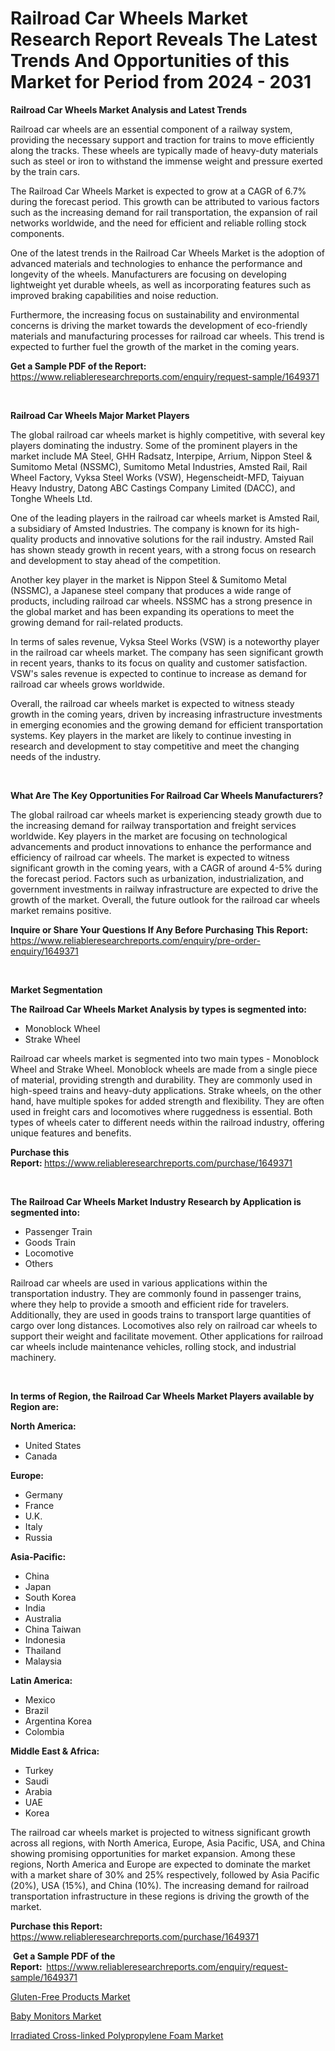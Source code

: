 <p><h1>Railroad Car Wheels Market Research Report Reveals The Latest Trends And Opportunities of this Market for Period from 2024 - 2031</h1></p><p><strong>Railroad Car Wheels Market Analysis and Latest Trends</strong></p>
<p><p>Railroad car wheels are an essential component of a railway system, providing the necessary support and traction for trains to move efficiently along the tracks. These wheels are typically made of heavy-duty materials such as steel or iron to withstand the immense weight and pressure exerted by the train cars.</p><p>The Railroad Car Wheels Market is expected to grow at a CAGR of 6.7% during the forecast period. This growth can be attributed to various factors such as the increasing demand for rail transportation, the expansion of rail networks worldwide, and the need for efficient and reliable rolling stock components.</p><p>One of the latest trends in the Railroad Car Wheels Market is the adoption of advanced materials and technologies to enhance the performance and longevity of the wheels. Manufacturers are focusing on developing lightweight yet durable wheels, as well as incorporating features such as improved braking capabilities and noise reduction.</p><p>Furthermore, the increasing focus on sustainability and environmental concerns is driving the market towards the development of eco-friendly materials and manufacturing processes for railroad car wheels. This trend is expected to further fuel the growth of the market in the coming years.</p></p>
<p><strong>Get a Sample PDF of the Report:&nbsp;</strong> <a href="https://www.reliableresearchreports.com/enquiry/request-sample/1649371">https://www.reliableresearchreports.com/enquiry/request-sample/1649371</a></p>
<p>&nbsp;</p>
<p><strong>Railroad Car Wheels Major Market Players</strong></p>
<p><p>The global railroad car wheels market is highly competitive, with several key players dominating the industry. Some of the prominent players in the market include MA Steel, GHH Radsatz, Interpipe, Arrium, Nippon Steel & Sumitomo Metal (NSSMC), Sumitomo Metal Industries, Amsted Rail, Rail Wheel Factory, Vyksa Steel Works (VSW), Hegenscheidt-MFD, Taiyuan Heavy Industry, Datong ABC Castings Company Limited (DACC), and Tonghe Wheels Ltd.</p><p>One of the leading players in the railroad car wheels market is Amsted Rail, a subsidiary of Amsted Industries. The company is known for its high-quality products and innovative solutions for the rail industry. Amsted Rail has shown steady growth in recent years, with a strong focus on research and development to stay ahead of the competition.</p><p>Another key player in the market is Nippon Steel & Sumitomo Metal (NSSMC), a Japanese steel company that produces a wide range of products, including railroad car wheels. NSSMC has a strong presence in the global market and has been expanding its operations to meet the growing demand for rail-related products.</p><p>In terms of sales revenue, Vyksa Steel Works (VSW) is a noteworthy player in the railroad car wheels market. The company has seen significant growth in recent years, thanks to its focus on quality and customer satisfaction. VSW's sales revenue is expected to continue to increase as demand for railroad car wheels grows worldwide.</p><p>Overall, the railroad car wheels market is expected to witness steady growth in the coming years, driven by increasing infrastructure investments in emerging economies and the growing demand for efficient transportation systems. Key players in the market are likely to continue investing in research and development to stay competitive and meet the changing needs of the industry.</p></p>
<p>&nbsp;</p>
<p><strong>What Are The Key Opportunities For Railroad Car Wheels Manufacturers?</strong></p>
<p><p>The global railroad car wheels market is experiencing steady growth due to the increasing demand for railway transportation and freight services worldwide. Key players in the market are focusing on technological advancements and product innovations to enhance the performance and efficiency of railroad car wheels. The market is expected to witness significant growth in the coming years, with a CAGR of around 4-5% during the forecast period. Factors such as urbanization, industrialization, and government investments in railway infrastructure are expected to drive the growth of the market. Overall, the future outlook for the railroad car wheels market remains positive.</p></p>
<p><strong>Inquire or Share Your Questions If Any Before Purchasing This Report:</strong> <a href="https://www.reliableresearchreports.com/enquiry/pre-order-enquiry/1649371">https://www.reliableresearchreports.com/enquiry/pre-order-enquiry/1649371</a></p>
<p>&nbsp;</p>
<p><strong>Market Segmentation</strong></p>
<p><strong>The Railroad Car Wheels Market Analysis by types is segmented into:</strong></p>
<p><ul><li>Monoblock Wheel</li><li>Strake Wheel</li></ul></p>
<p><p>Railroad car wheels market is segmented into two main types - Monoblock Wheel and Strake Wheel. Monoblock wheels are made from a single piece of material, providing strength and durability. They are commonly used in high-speed trains and heavy-duty applications. Strake wheels, on the other hand, have multiple spokes for added strength and flexibility. They are often used in freight cars and locomotives where ruggedness is essential. Both types of wheels cater to different needs within the railroad industry, offering unique features and benefits.</p></p>
<p><strong>Purchase this Report:&nbsp;</strong><a href="https://www.reliableresearchreports.com/purchase/1649371">https://www.reliableresearchreports.com/purchase/1649371</a></p>
<p>&nbsp;</p>
<p><strong>The Railroad Car Wheels Market Industry Research by Application is segmented into:</strong></p>
<p><ul><li>Passenger Train</li><li>Goods Train</li><li>Locomotive</li><li>Others</li></ul></p>
<p><p>Railroad car wheels are used in various applications within the transportation industry. They are commonly found in passenger trains, where they help to provide a smooth and efficient ride for travelers. Additionally, they are used in goods trains to transport large quantities of cargo over long distances. Locomotives also rely on railroad car wheels to support their weight and facilitate movement. Other applications for railroad car wheels include maintenance vehicles, rolling stock, and industrial machinery.</p></p>
<p>&nbsp;</p>
<p><strong>In terms of Region, the Railroad Car Wheels Market Players available by Region are:</strong></p>
<p>
    <p> <strong> North America: </strong>
        <ul>
            <li>United States</li>
            <li>Canada</li>
        </ul>
        </p> 
    <p> <strong> Europe: </strong>
        <ul>
            <li>Germany</li>
            <li>France</li>
            <li>U.K.</li>
            <li>Italy</li>
            <li>Russia</li>
        </ul>
        </p> 
    <p> <strong> Asia-Pacific: </strong>
        <ul>
            <li>China</li>
            <li>Japan</li>
            <li>South Korea</li>
            <li>India</li>
            <li>Australia</li>
            <li>China Taiwan</li>
            <li>Indonesia</li>
            <li>Thailand</li>
            <li>Malaysia</li>
        </ul>
        </p> 
    <p> <strong> Latin America: </strong>
        <ul>
            <li>Mexico</li>
            <li>Brazil</li>
            <li>Argentina Korea</li>
            <li>Colombia</li>
        </ul>
        </p> 
    <p> <strong> Middle East & Africa: </strong>
        <ul>
            <li>Turkey</li>
            <li>Saudi</li>
            <li>Arabia</li>
            <li>UAE</li>
            <li>Korea</li>
        </ul>
    </p>
    </p>
<p><p>The railroad car wheels market is projected to witness significant growth across all regions, with North America, Europe, Asia Pacific, USA, and China showing promising opportunities for market expansion. Among these regions, North America and Europe are expected to dominate the market with a market share of 30% and 25% respectively, followed by Asia Pacific (20%), USA (15%), and China (10%). The increasing demand for railroad transportation infrastructure in these regions is driving the growth of the market.</p></p>
<p><strong>Purchase this Report: </strong><a href="https://www.reliableresearchreports.com/purchase/1649371">https://www.reliableresearchreports.com/purchase/1649371</a></p>
<p>&nbsp;<strong>Get a Sample PDF of the Report:&nbsp;&nbsp;</strong><a href="https://www.reliableresearchreports.com/enquiry/request-sample/1649371">https://www.reliableresearchreports.com/enquiry/request-sample/1649371</a></p>
<p><strong></strong></p>
<p><p><a href="https://view.publitas.com/reportprime-1/gluten-free-products-market-size-and-growth-market-segmentation-regional-and-country-breakdowns-and-market-trends-for-period-from-2023-2030/">Gluten-Free Products Market</a></p><p><a href="https://view.publitas.com/reportprime-1/baby-monitors-market-provides-a-comprehensive-analysis-including-a-macro-overview-of-the-market-as-well-as-micro-details-such-as-market-size-and-competitive-landscape/">Baby Monitors Market</a></p><p><a href="https://view.publitas.com/reportprime-1/irradiated-cross-linked-polypropylene-foam-market-size-growth-and-forecast-from-2023-2030/">Irradiated Cross-linked Polypropylene Foam Market</a></p></p>